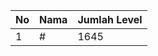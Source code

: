 | No | Nama            | Jumlah Level |
|----|-----------------|--------------|
| 1  | #    |    1645        |
